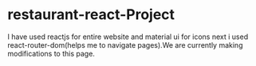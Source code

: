 # restaurant-react-Project
 I have used reactjs for entire website and material ui for icons next i used react-router-dom(helps me to navigate pages).We are currently making modifications to this page. 
